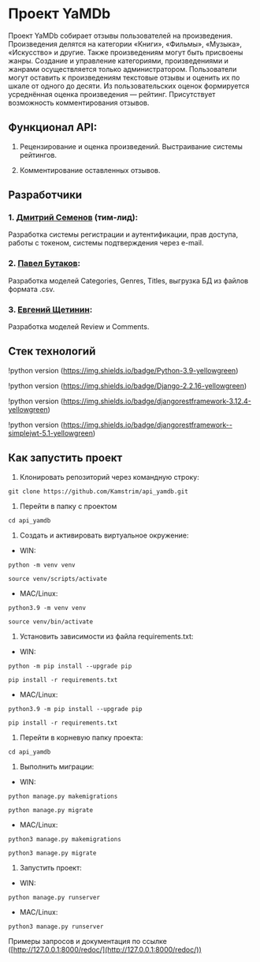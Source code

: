 # Проект YaMDb

Проект YaMDb собирает отзывы пользователей на произведения. Произведения делятся на категории «Книги», «Фильмы», «Музыка», «Искусство» и другие. Также произведениям могут быть присвоены жанры. Создание и управление категориями, произведениями и жанрами осуществляется только администратором. Пользователи могут оставить к произведениям текстовые отзывы и оценить их по шкале от одного до десяти. Из пользовательских оценок формируется усреднённая оценка произведения — рейтинг. Присутствует возможность комментирования отзывов.

## Функционал API:

1. Рецензирование и оценка произведений. Выстраивание системы рейтингов.

2. Комментирование оставленных отзывов.

## **Разработчики**

### 1. [Дмитрий Семенов](https://github.com/Kamstrim) (тим-лид):

Разработка системы регистрации и аутентификации, прав доступа, работы с токеном, системы подтверждения через e-mail.

### 2. [Павел Бутаков](https://github.com/KottaPav):

Разработка моделей Categories, Genres, Titles, выгрузка БД из файлов формата .csv.

### 3. [Евгений Щетинин](https://github.com/Zmeuko):

Разработка моделей Review и Comments.

## **Стек технологий**

!python version (https://img.shields.io/badge/Python-3.9-yellowgreen)

!python version (https://img.shields.io/badge/Django-2.2.16-yellowgreen)

!python version (https://img.shields.io/badge/djangorestframework-3.12.4-yellowgreen)

!python version (https://img.shields.io/badge/djangorestframework--simplejwt-5.1-yellowgreen)

## **Как запустить проект**

1. Клонировать репозиторий через командную строку:

`git clone https://github.com/Kamstrim/api_yamdb.git`

1. Перейти в папку с проектом

`cd api_yamdb`

1. Cоздать и активировать виртуальное окружение:
- WIN:

`python -m venv venv`

`source venv/scripts/activate`

- MAC/Linux:

`python3.9 -m venv venv`

`source venv/bin/activate`

1. Установить зависимости из файла requirements.txt:
- WIN:

`python -m pip install --upgrade pip`

`pip install -r requirements.txt`

- MAC/Linux:

`python3.9 -m pip install --upgrade pip`

`pip install -r requirements.txt`

1. Перейти в корневую папку проекта:

`cd api_yamdb`

1. Выполнить миграции:
- WIN:

`python manage.py makemigrations`

`python manage.py migrate`

- MAC/Linux:

`python3 manage.py makemigrations`

`python3 manage.py migrate`

1. Запустить проект:
- WIN:

`python manage.py runserver`

- MAC/Linux:

`python3 manage.py runserver`

Примеры запросов и документация по ссылке ([http://127.0.0.1:8000/redoc/](http://127.0.0.1:8000/redoc/))
